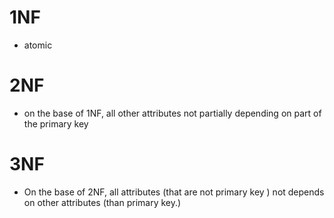 # 1NF
- atomic

# 2NF
- on the base of 1NF, all other attributes not partially depending on part of the primary key

# 3NF
- On the base of 2NF, all attributes (that are not primary key ) not depends on other attributes (than primary key.)
